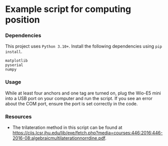 # Example script for computing position

### Dependencies
This project uses `Python 3.10+`. Install the following dependencies using `pip install`.
```
matplotlib
pyserial
numpy
```

### Usage
While at least four anchors and one tag are turned on, plug the Wio-E5 mini into a USB port on your computer and run the script. If you see an error about the COM port, ensure the port is set correctly in the code.

### Resources
* The trilateration method in this script can be found at https://ciis.lcsr.jhu.edu/lib/exe/fetch.php?media=courses:446:2016:446-2016-08:algebraicmultilaterationnorrdine.pdf.
